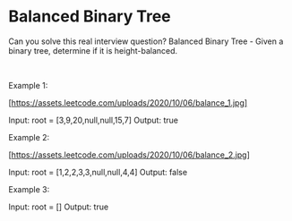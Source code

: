 # Balanced Binary Tree

Can you solve this real interview question? Balanced Binary Tree - Given a binary tree, determine if it is height-balanced.

 

Example 1:

[https://assets.leetcode.com/uploads/2020/10/06/balance_1.jpg]


Input: root = [3,9,20,null,null,15,7]
Output: true


Example 2:

[https://assets.leetcode.com/uploads/2020/10/06/balance_2.jpg]


Input: root = [1,2,2,3,3,null,null,4,4]
Output: false


Example 3:


Input: root = []
Output: true